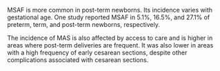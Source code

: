 MSAF is more common in post-term newborns. Its incidence varies with gestational age. One study reported MSAF in 5.1%, 16.5%, and 27.1% of preterm, term, and post-term newborns, respectively.

The incidence of MAS is also affected by access to care and is higher in areas where post-term deliveries are frequent. It was also lower in areas with a high frequency of early cesarean sections, despite other complications associated with cesarean sections.